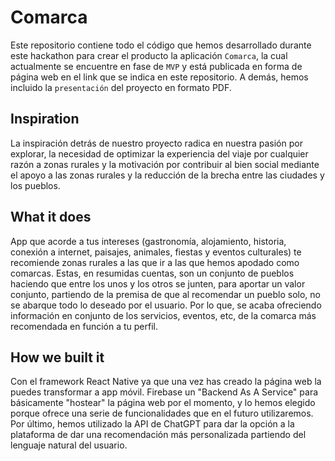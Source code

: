 # Comarca
Este repositorio contiene todo el código que hemos desarrollado durante este hackathon para crear el producto la aplicación `Comarca`, la cual actualmente se encuentre en fase de `MVP` y está publicada en forma de página web en el link que se indica en este repositorio. A demás, hemos incluido la `presentación` del proyecto en formato PDF.

## Inspiration
La inspiración detrás de nuestro proyecto radica en nuestra pasión por explorar, la necesidad de optimizar la experiencia del viaje por cualquier razón a zonas rurales y la motivación por contribuir al bien social mediante el apoyo a las zonas rurales y la reducción de la brecha entre las ciudades y los pueblos.

## What it does
App que acorde a tus intereses (gastronomía, alojamiento, historia, conexión a internet, paisajes, animales, fiestas y eventos culturales) te recomiende zonas rurales a las que ir a las que hemos apodado como comarcas. Estas, en resumidas cuentas, son un conjunto de pueblos haciendo que entre los unos y los otros se junten,  para aportar un valor conjunto, partiendo de la premisa de que al recomendar un pueblo solo, no se abarque todo lo deseado por el usuario. Por lo que, se acaba ofreciendo información en conjunto de los servicios, eventos, etc, de la comarca más recomendada en función a tu perfil.

## How we built it
Con el framework React Native ya que una vez has creado la página web la puedes transformar a app móvil. Firebase un "Backend As A Service" para básicamente "hostear" la página web por el momento, y lo hemos elegido porque ofrece una serie de funcionalidades que en el futuro utilizaremos. Por último, hemos utilizado la API de ChatGPT para dar la opción a la plataforma de dar una recomendación más personalizada partiendo del lenguaje natural del usuario.
